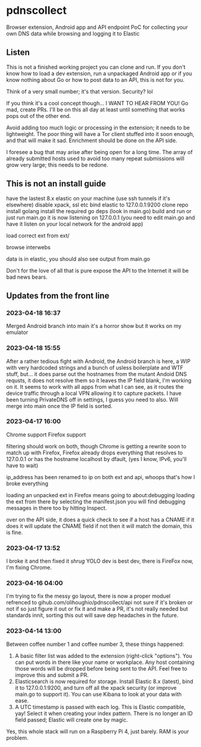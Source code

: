 # pdnscollect

Browser extension, Android app and API endpoint PoC for collecting your own DNS data while browsing and logging it to Elastic

## Listen

This is not a finished working project you can clone and run. If you don't know how to load a dev extension, run a unpackaged Android app or if you know nothing about Go or how to post data to an API, this is not for you.

Think of a very small number; it's that version. Security? lol

If you think it's a cool concept though... I WANT TO HEAR FROM YOU! Go mad, create PRs. I'll be on this all day at least until something that works pops out of the other end.

Avoid adding too much logic or processing in the extension; it needs to be lightweight. The poor thing will have a Tor client stuffed into it soon enough, and that will make it sad. Enrichment should be done on the API side.

I foresee a bug that may arise after being open for a long time. The array of already submitted hosts used to avoid too many repeat submissions will grow very large; this needs to be redone.

## This is not an install guide

have the lastest 8.x elastic on your machine (use ssh tunnels if it's elsewhere) disable xpack, ssl etc
bind elastic to 127.0.0.1:9200
clone repo
install golang
install the required go deps (look in main.go)
build and run or just run main.go it is now listening on 127.0.0.1 (you need to edit main.go and have it listen on your local network for the android app)

load correct ext from ext/

browse interwebs

data is in elastic, you should also see output from main.go

Don't for the love of all that is pure expose the API to the Internet it will be bad news bears.

## Updates from the front line

### 2023-04-18 16:37

Merged Android branch into main it's a horror show but it works on my emulator

### 2023-04-18 15:55

After a rather tedious fight with Android, the Android branch is here, a WIP with very hardcoded strings and a bunch of usless boilerplate and WTF stuff, but... it does parse out the hostnames from the mutant Andoid DNS requsts, it does not resolve them so it leaves the IP field blank, I'm working on it. It seems to work with all apps from what I can see, as it routes the device traffic through a local VPN allowing it to capture packets. I have been turning PrivateDNS off in settings, I guess you need to also. Will merge into main once the IP field is sorted.

### 2023-04-17 16:00

Chrome support
Firefox support

filtering should work on both, though Chrome is getting a rewrite soon to match up with Firefox, Firefox already drops everything that resolves to 127.0.0.1 or has the hostname localhost by dfault, (yes I know, IPv6, you'll have to wait)

ip_address has been renamed to ip on both ext and api, whoops that's how I broke everything

loading an unpacked ext in Firefox means going to about:debugging loading the ext from there by selecting the manifest.json 
you will find debugging messages in there too by hitting Inspect.

over on the API side, it does a quick check to see if a host has a CNAME if it does it will update the CNAME field if not then it will match the domain, this is fine.

### 2023-04-17 13:52

I broke it and then fixed it *shrug* YOLO dev is best dev, there is FireFox now, I'm fixing Chrome.

### 2023-04-16 04:00

I'm trying to fix the messy go layout, there is now a proper moduel refrenced to gihub.com/olihoughio/pdnscollect/api not sure if it's broken or not if so just figure it out or fix it and make a PR, it's not really needed but standards innit, sorting this out will save dep headaches in the future.

### 2023-04-14 13:00
Between coffee number 1 and coffee number 3, these things happened:

1. A basic filter list was added to the extension (right-click "options"). You can put words in there like your name or workplace. Any host containing those words will be dropped before being sent to the API. Feel free to improve this and submit a PR.
2. Elasticsearch is now required for storage. Install Elastic 8.x (latest), bind it to 127.0.0.1:9200, and turn off all the xpack security (or improve main.go to support it). You can use Kibana to look at your data with ease.
3. A UTC timestamp is passed with each log. This is Elastic compatible, yay! Select it when creating your index pattern. There is no longer an ID field passed; Elastic will create one by magic.

Yes, this whole stack will run on a Raspberry Pi 4, just barely. RAM is your problem.
